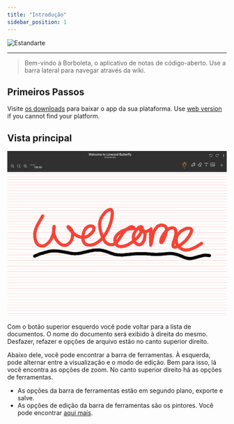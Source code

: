 ```yaml
---
title: "Introdução"
sidebar_position: 1
---
```


![Estandarte](/img/banner.png)

---

> Bem-vindo à Borboleta, o aplicativo de notas de código-aberto. Use a barra lateral para navegar através da wiki.

## Primeiros Passos

Visite [os downloads](/downloads) para baixar o app da sua plataforma. Use [web version](https://v1.web.butterfly.linwood.dev) if you cannot find your platform.

## Vista principal

![Vista principal](main.png)

Com o botão superior esquerdo você pode voltar para a lista de documentos. O nome do documento será exibido à direita do mesmo. Desfazer, refazer e opções de arquivo estão no canto superior direito.

Abaixo dele, você pode encontrar a barra de ferramentas. À esquerda, pode alternar entre a visualização e o modo de edição. Bem para isso, lá você encontra as opções de zoom. No canto superior direito há as opções de ferramentas.

- As opções da barra de ferramentas estão em segundo plano, exporte e salve.
- As opções de edição da barra de ferramentas são os pintores. Você pode encontrar [aqui mais](background/intro).
